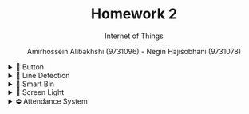 <div align="center">
  
# Homework 2
 
Internet of Things
 
Amirhossein Alibakhshi (9731096) - Negin Hajisobhani (9731078)
 
</div>


<details>
 <summary>🔘 Button</summary>
 
<br/>
 
 [💻 Code](https://github.com/amir78729/iot-hw1/blob/main/07.%20Button/Button/Button.ino)
 
 🖼️ Image: 
 
 <br/>
 
 <img src="https://github.com/amir78729/iot-hw1/blob/main/07.%20Button/Button/button.jpg" alt="alt" width="100%">
 
  ---
  
</details>


<details>
 <summary>🔎 Line Detection</summary>
 
<br/>
 
 part 1
 
 [💻 Code](https://github.com/amir78729/iot-hw1/blob/main/08.%20Line%20Detection/Part%201/Line_Detection/Line_Detection.ino)
 
 🖼️ Image: 
 
 <br/>
 
 <img src="https://github.com/amir78729/iot-hw1/blob/main/08.%20Line%20Detection/Part%201/Line_Detection/line%20detection%201.jpg" alt="alt" width="100%">
 
 ---
 
 part 2
 
 [💻 Code](https://github.com/amir78729/iot-hw1/blob/main/08.%20Line%20Detection/Part%202/Line_Detection/Line_Detection.ino)
 
 🖼️ Image: 
 
 <br/>
 
 <img src="https://github.com/amir78729/iot-hw1/blob/main/08.%20Line%20Detection/Part%202/Line_Detection/line%20detection%202.jpg" alt="alt" width="100%">
 
  
  ---
  
</details>




<details>
 <summary>🚮 Smart Bin</summary>
 
<br/>
 
 [💻 Code](https://github.com/amir78729/iot-hw1/blob/main/09.%20smart%20bin/smart_bin/smart_bin.ino)
 
 🖼️ Image: 
 
 <br/>
 
 <img src="https://github.com/amir78729/iot-hw1/blob/main/09.%20smart%20bin/smart_bin/smart%20bin.jpg" alt="alt" width="100%">
  
  ---
  
</details>




<details>
 <summary>🔦 Screen Light</summary>
 
<br/>
 
 [💻 Code](https://github.com/amir78729/iot-hw1/blob/main/10.%20screen%20Light/screen_Light/screen%20light.ino)
 
 🖼️ Image: 
 
 <br/>
 
 <img src="https://github.com/amir78729/iot-hw1/blob/main/10.%20screen%20Light/screen_Light/screen%20light.jpg" alt="alt" width="100%">
  
  ---
  
</details>




<details>
 <summary>⛔ Attendance System</summary>
 
<br/>
 
 [💻 Code](https://github.com/amir78729/iot-hw1/blob/main/11.%20attendance%20system/attendence_system/attendence_system.ino)
 
 🖼️ Image: 
 
 <br/>
 
 <img src="https://github.com/amir78729/iot-hw1/blob/main/11.%20attendance%20system/attendence_system/attendance%20system.jpg" alt="alt" width="100%">
  
  ---
  
</details>

